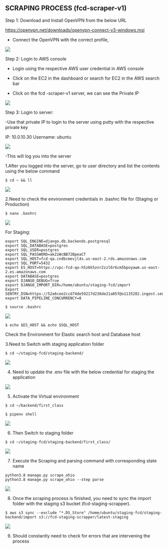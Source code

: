 ## SCRAPING PROCESS (fcd-scraper-v1)

Step 1: Download and Install OpenVPN from the below URL

https://openvpn.net/downloads/openvpn-connect-v3-windows.msi

-	Connect the OpenVPN with the correct profile,

<img src="https://i.ibb.co/FKHcq5s/scr-1.png">
  
Step 2: Login to AWS console 

-	Login using the respective AWS user credential in AWS console

-	Click on the EC2 in the dashboard or search for EC2 in the AWS search bar

-	Click on the fcd -scraper-v1 server, we can see the Private IP 
<img src="https://i.ibb.co/ZhH2zQs/scr-2.png">
 
Step 3: Login to server:

-Use that private IP to login to the server using putty with the respective private key

IP: 10.0.10.30
Username: ubuntu 

<img src="https://i.ibb.co/zR4BJ0s/scr-3.png">

-This will log you into the server
 
1.After you logged into the server, go to user directory and list the contents using the below command 
```
$ cd ~ && ll
```

<img src="https://i.ibb.co/MnHzKBT/scr-4.png">

2.Need to check the environment credentials in .bashrc file for (Staging or Production)
```
$ nano .bashrc
```
<img src="https://i.ibb.co/SBjWcpg/scr-5.png">

For Staging:
```
export SQL_ENGINE=django.db.backends.postgresql
export SQL_DATABASE=postgres
export SQL_USER=postgres
export SQL_PASSWORD=akZzWcBB72BpeaCT
export SQL_HOST=fcd-qa.cndbcmevjl4s.us-east-2.rds.amazonaws.com
export SQL_PORT=5432
export ES_HOST=https://vpc-fcd-qa-h5z6k5znr2zzl6r6cm5bpoyawm.us-east-2.es.amazonaws.com
export DATABASE=postgres
export DJANGO_DEBUG=True
export DJANGO_IMPORT_DIR=/home/ubuntu/staging-fcd/import
Export SENTRY_DSN=https://52a6cee2ccd74de59217d236de21a05f@o1135282.ingest.sentry.io/6184032
export DATA_PIPELINE_CONCURRENCY=8
```
```
$ source .bashrc
```
<img src="https://i.ibb.co/4P16tkF/scr-6.png">

```
$ echo $ES_HOST && echo $SQL_HOST
```
Check the Environment for Elastic search host and Database host

3.Need to Switch with staging application folder
```
$ cd ~/staging-fcd/staging-backend/
```
<img src="https://i.ibb.co/J2jGcWJ/scr-7.png"> 

4. Need to update the .env file with the below credential for staging the application 

<img src="https://i.ibb.co/3sVcMvn/scr-8.png">

5. Activate the Virtual environment
```
$ cd ~/backend/first_class

$ pipenv shell 
```
<img src="https://i.ibb.co/k40h8Hw/scr-9.png">

6. Then Switch to staging folder
```
$ cd ~/staging-fcd/staging-backend/first_class/
```
<img src="https://i.ibb.co/yq20GSq/scr-10.png">

7. Execute the Scraping and parsing command with corresponding state name
```
python3.8 manage.py scrape_ohio
python3.8 manage.py scrape_ohio --step parse
```
<img src="https://i.ibb.co/ngD61R0/scr-11.png">

8. Once the scraping process is finished, you need to sync the import folder with the staging s3 bucket (fcd-staging-scrapper).
```
$ aws s3 sync --exclude "*.DS_Store" /home/ubuntu/staging-fcd/staging-backend/import s3://fcd-staging-scrapper/latest-staging
```
<img src="https://i.ibb.co/Th2Gy4j/scr-12.png">

9. Should constantly need to check for errors that are intervening the process
